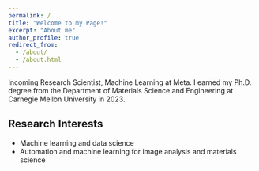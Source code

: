 ```yaml
---
permalink: /
title: "Welcome to my Page!"
excerpt: "About me"
author_profile: true
redirect_from: 
  - /about/
  - /about.html
---
```

Incoming Research Scientist, Machine Learning at Meta. I earned my Ph.D. degree from the Department of Materials Science and Engineering at Carnegie Mellon University in 2023.

Research Interests
------
* Machine learning and data science
* Automation and machine learning for image analysis and materials science
